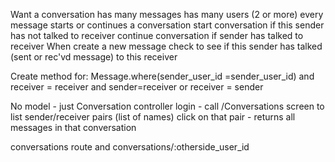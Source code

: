 Want a conversation
has many messages
has many users (2 or more)
every message starts or continues a conversation
  start conversation if this sender has not talked to receiver
  continue conversation if sender has talked to receiver
  When create a new message check to see if this sender has talked (sent or rec'vd message) to this receiver

Create method for:
  Message.where(sender_user_id =sender_user_id) and receiver = receiver and sender=receiver or receiver = sender

No model - just Conversation controller
  login - call /Conversations
  screen to list sender/receiver pairs (list of names)
  click on that pair - returns all messages in that conversation

conversations route and conversations/:otherside_user_id
